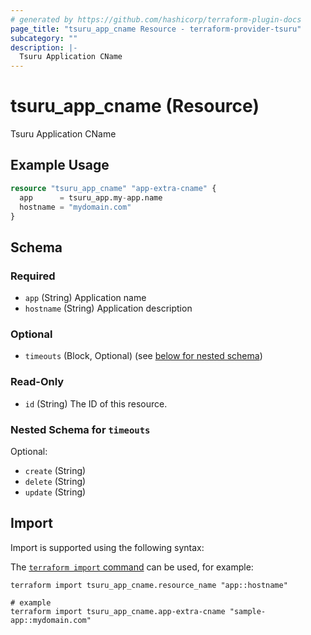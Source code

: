```yaml
---
# generated by https://github.com/hashicorp/terraform-plugin-docs
page_title: "tsuru_app_cname Resource - terraform-provider-tsuru"
subcategory: ""
description: |-
  Tsuru Application CName
---
```


# tsuru_app_cname (Resource)

Tsuru Application CName

## Example Usage

```terraform
resource "tsuru_app_cname" "app-extra-cname" {
  app      = tsuru_app.my-app.name
  hostname = "mydomain.com"
}
```

<!-- schema generated by tfplugindocs -->
## Schema

### Required

- `app` (String) Application name
- `hostname` (String) Application description

### Optional

- `timeouts` (Block, Optional) (see [below for nested schema](#nestedblock--timeouts))

### Read-Only

- `id` (String) The ID of this resource.

<a id="nestedblock--timeouts"></a>
### Nested Schema for `timeouts`

Optional:

- `create` (String)
- `delete` (String)
- `update` (String)

## Import

Import is supported using the following syntax:

The [`terraform import` command](https://developer.hashicorp.com/terraform/cli/commands/import) can be used, for example:

```shell
terraform import tsuru_app_cname.resource_name "app::hostname"

# example
terraform import tsuru_app_cname.app-extra-cname "sample-app::mydomain.com"
```
